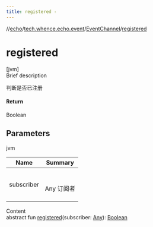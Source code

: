 ```yaml
---
title: registered -
---
```

//[echo](../../index.md)/[tech.whence.echo.event](../index.md)/[EventChannel](index.md)/[registered](registered.md)



# registered  
[jvm]  
Brief description  


判断是否已注册



#### Return  


Boolean



## Parameters  
  
jvm  
  
|  Name|  Summary| 
|---|---|
| subscriber| <br><br>Any 订阅者<br><br>
  
  
Content  
abstract fun [registered](registered.md)(subscriber: [Any](https://kotlinlang.org/api/latest/jvm/stdlib/kotlin/-any/index.html)): [Boolean](https://kotlinlang.org/api/latest/jvm/stdlib/kotlin/-boolean/index.html)  



